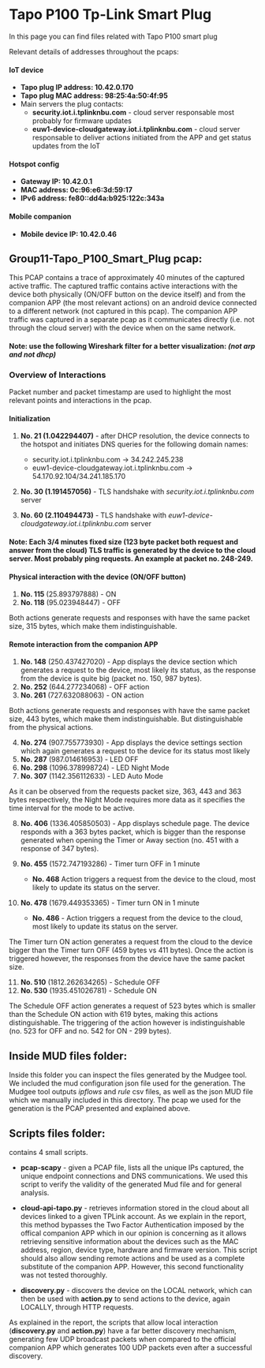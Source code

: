 # Tapo P100 Tp-Link Smart Plug

In this page you can find files related with Tapo P100 smart plug

Relevant details of addresses throughout the pcaps:

#### IoT device
- **Tapo plug IP address: 10.42.0.170**
- **Tapo plug MAC address: 98:25:4a:50:4f:95**
- Main servers the plug contacts:
    - **security.iot.i.tplinknbu.com** - cloud server responsable most probably for firmware updates
    - **euw1-device-cloudgateway.iot.i.tplinknbu.com** - cloud server responsable to deliver actions initiated from the APP and get status updates from the IoT

#### Hotspot config
- **Gateway IP: 10.42.0.1**
- **MAC address: 0c:96:e6:3d:59:17**
- **IPv6 address: fe80::dd4a:b925:122c:343a**

#### Mobile companion
- **Mobile device IP: 10.42.0.46**


## Group11-Tapo_P100_Smart_Plug pcap:

This PCAP contains a trace of approximately 40 minutes of the captured active traffic.
The captured traffic contains active interactions with the device both physically (ON/OFF button on the device itself) and from the companion APP (the most relevant actions) on an android device connected to a different network (not captured in this pcap). The companion APP traffic was captured in a separate pcap as it communicates directly (i.e. not through the cloud server) with the device when on the same network.

#### Note: use the following Wireshark filter for a better visualization: *(not arp and not dhcp)*
 
### Overview of Interactions
Packet number and packet timestamp are used to highlight the most relevant points and interactions in the pcap.

#### Initialization
1) **No. 21 (1.042294407)** - after DHCP resolution, the device connects to the hotspot and initiates DNS queries for the following domain names:
    - security.iot.i.tplinknbu.com -> 34.242.245.238
    - euw1-device-cloudgateway.iot.i.tplinknbu.com -> 54.170.92.104/34.241.185.170

2) **No. 30 (1.191457056)** - TLS handshake with *security.iot.i.tplinknbu.com* server

3) **No. 60 (2.110494473)** - TLS handshake with *euw1-device-cloudgateway.iot.i.tplinknbu.com* server

#### Note: Each 3/4 minutes fixed size (123 byte packet both request and answer from the cloud) TLS traffic is generated by the device to the cloud server. Most probably ping requests. An example at packet no. 248-249.


#### Physical interaction with the device (ON/OFF button)
1) **No. 115** (25.893797888) - ON
2) **No. 118** (95.023948447) - OFF

Both actions generate requests and responses with have the same packet size, 315 bytes, which make them indistinguishable.

#### Remote interaction from the companion APP
1) **No. 148** (250.437427020) - App displays the device section which generates a request to the device, most likely its status, as the response from the device is quite big (packet no. 150, 987 bytes).
2)  **No. 252** (644.277234068) - OFF action
3) **No. 261** (727.632088063) - ON action

Both actions generate requests and responses with have the same packet size, 443 bytes, which make them indistinguishable. But distinguishable from the physical actions.

4) **No. 274** (907.755773930) - App displays the device settings section which again generates a request to the device for its status most likely
5) **No. 287** (987.014616953) - LED OFF
6) **No. 298** (1096.378998724) - LED Night Mode
7) **No. 307** (1142.356112633) - LED Auto Mode

As it can be observed from the requests packet size, 363, 443 and 363 bytes respectively, the Night Mode requires more data as it specifies the time interval for the mode to be active.

8) **No. 406** (1336.405850503) - App displays schedule page. The device responds with a 363 bytes packet, which is bigger than the response generated when opening the Timer or Away section (no. 451 with a response of 347 bytes).

9) **No. 455** (1572.747193286) - Timer turn OFF in 1 minute
    - **No. 468** Action triggers a request from the device to the cloud, most likely to update its status on the server.

10) **No. 478** (1679.449353365) - Timer turn ON in 1 minute
    - **No. 486** - Action triggers a request from the device to the cloud, most likely to update its status on the server.

The Timer turn ON action generates a request from the cloud to the device bigger than the Timer turn OFF (459 bytes vs 411 bytes). Once the action is triggered however, the responses from the device have the same packet size.

11) **No. 510** (1812.262634265) - Schedule OFF
12) **No. 530** (1935.451026781) - Schedule ON

The Schedule OFF action generates a request of 523 bytes which is smaller than the Schedule ON action with 619 bytes, making this actions distinguishable. The triggering of the action however is indistinguishable (no. 523 for OFF and no. 542 for ON - 299 bytes).


## Inside MUD files folder:

Inside this folder you can inspect the files generated by the Mudgee tool. We included the mud configuration json file used for the generation. The Mudgee tool outputs *ipflows* and *rule* csv files, as well as the json MUD file which we manually included in this directory. The pcap we used for the generation is the  PCAP presented and explained above.


## Scripts files folder:
contains 4 small scripts. 
- **pcap-scapy** - given a PCAP file, lists all the unique IPs captured, the unique endpoint connections and DNS communications. We used this script to verify the validity of the generated Mud file and for general analysis.

- **cloud-api-tapo.py** - retrieves information stored in the cloud about all devices linked to a given TPLink account. As we explain in the report, this method bypasses the Two Factor Authentication imposed by the offical companion APP which in our opinion is concerning as it allows retrieving sensitive information about the devices such as the MAC address, region, device type, hardware and firmware version. This script should also allow sending remote actions and be used as a complete substitute of the companion APP. However, this second functionality was not tested thoroughly.

- **discovery.py** - discovers the device on the LOCAL network, which can then be used with **action.py** to send actions to the device, again LOCALLY, through HTTP requests.

As explained in the report, the scripts that allow local interaction (**discovery.py** and **action.py**) have a far better discovery mechanism, generating few UDP broadcast packets when compared to the official companion APP which generates 100 UDP packets even after a successful discovery.